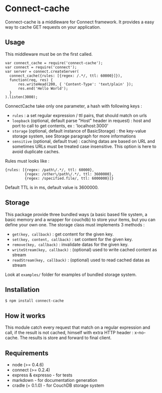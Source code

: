 Connect-cache
=============

Connect-cache is a middleware for Connect framework. It provides a easy way to
cache GET requests on your application.

Usage
-----

This middleware must be on the first called.

    var connect_cache = require('connect-cache');
    var connect = require('connect');
    var server = connect.createServer(
      connect_cache({rules: [{regex: /.*/, ttl: 60000}]}),
      function(req, res) {
          res.writeHead(200, { 'Content-Type': 'text/plain' });
          res.end('Hello World');
      }
    ).listen(3000);

ConnectCache take only one parameter, a hash with following keys :

- `rules` : a set regular expression / ttl pairs, that should match on urls
- `loopback` (optional, default parse "Host" header in request) : host and port to call
   to get contents, ex : 'localhost:3000'
- `storage` (optional, default instance of BasicStorage) : the key-value storage system,
   see Storage paragraph for more informations
- `sensitive` (optional, default true) : caching datas are based on URL and sometimes
   URLs must be treated case insensitive. This option is here to avoid duplicate
   caches.

Rules must looks like :

    {rules: [{regex: /path\/.*/, ttl: 60000},
             {regex: /other\/path\/.*/, ttl: 3600000},
             {regex: /specified.file/, ttl: 6000000}]}

Default TTL is in ms, default value is 3600000.

Storage
-------

This package provide three bundled ways (a basic based file system, a basic memory and
a wrapper for couchdb) to store your items, but you can define your own one. The storage
class must implements 3 methods :

- `get(key, callback)` : get content for the given key.
- `set(key, content, callback)` : set content for the given key.
- `remove(key, callback)` : invalidate datas for the given key. 
- `writeStream(key, callback)` : (optional) used to write cached content as
   stream
- `readStream(key, callback)` : (optional) used to read cached datas as stream

Look at `examples/` folder for examples of bundled storage system.

Installation
------------

    $ npm install connect-cache

How it works
------------

This module catch every request that match on a regular expression and call, if the
result is not cached, himself with extra HTTP header : x-no-cache. The results is 
store and forward to final client.

Requirements
------------

- node (>= 0.4.6)
- connect (>= 0.2.4)
- express & expresso - for tests
- markdown - for documentation generation
- cradle (= 0.1.0) - for CouchDB storage system
